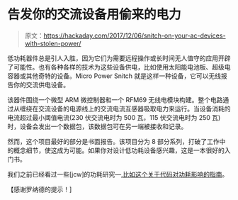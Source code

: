 # 告发你的交流设备用偷来的电力

> 原文：<https://hackaday.com/2017/12/06/snitch-on-your-ac-devices-with-stolen-power/>

低功耗器件总是引人入胜，因为它们为需要远程操作或长时间无人值守的应用开辟了可能性。也有各种各样的技术为这些设备供电，比如使用太阳能电池板、超级电容器或其他奇特的设备。Micro Power Snitch 就是这样一种设备，它可以无线报告你的交流供电设备。

该器件围绕一个微型 ARM 微控制器和一个 RFM69 无线电模块构建。整个电路通过从缠绕在交流设备的电源线上的交流电流互感器吸取电力来运行。当设备消耗的电流超过最小阈值电流(230 伏交流电时为 500 瓦，115 伏交流电时为 250 瓦)时，设备会发出一个数据包，该数据包可在另一端被接收和记录。

然而，这个项目最好的部分是书面报告。该项目分为 8 部分系列，打破了工作中的概念细节，使这成为可能。如果你对设计低功耗设备感兴趣，这是一本很好的入门书。

我们之前已经看过一些[jcw]的功耗研究—[,比如这个关于代码对功耗影响的指南](https://hackaday.com/2012/06/14/the-effect-of-code-on-power-consumption/)。

【感谢罗纳德的提示！]